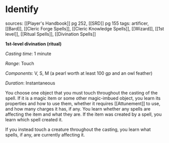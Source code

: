 # Identify
sources: [[Player's Handbook]] pg 252, [[SRD]] pg 155
tags: artificer, [[Bard]], [[Cleric Forge Spells]], [[Cleric Knowledge Spells]], [[Wizard]], [[1st level]], [[Ritual Spells]], [[Divination Spells]]

**1st-level divination (ritual)**

*Casting time*: 1 minute

*Range*: Touch

*Components*: V, S, M (a pearl worth at least 100 gp and an owl feather)

*Duration*: Instantaneous

You choose one object that you must touch throughout the casting of the spell. If it is a magic item or some other magic-imbued object, you learn its properties and how to use them, whether it requires [[Attunement]] to use, and how many charges it has, if any. You learn whether any spells are affecting the item and what they are. If the item was created by a spell, you learn which spell created it.

If you instead touch a creature throughout the casting, you learn what spells, if any, are currently affecting it.
